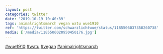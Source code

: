 ```yaml
---
layout: post
categories: twitter
date: '2019-10-19 10:40:39'
tags: animalrightsmarch vegan watu wue1910
ref: 'https://twitter.com/schwarzlichtwue/status/1185506037350260738'
media: ['/media/1185506020950450176.jpg']
---
```

[#wue1910](/t/wue1910) [#watu](/t/watu) [#vegan](/t/vegan) [#animalrightsmarch](/t/animalrightsmarch) 